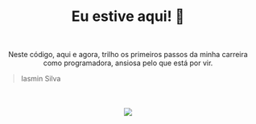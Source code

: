 <h1 align='center'>
  Eu estive aqui! 💜
</h1>

<p align='center' style="margin-top: 50px;">
  Neste código, aqui e agora, trilho os primeiros passos da minha carreira como programadora,  ansiosa pelo que está por vir.
</p>

>  Iasmin Silva

<p align='center'style="margin-top: 50px;">
  <a href="https://www.linkedin.com/in/deviasminsilva/">
    <img src="https://raw.githubusercontent.com/MicaelliMedeiros/micaellimedeiros/master/image/computer-illustration.png" />
    